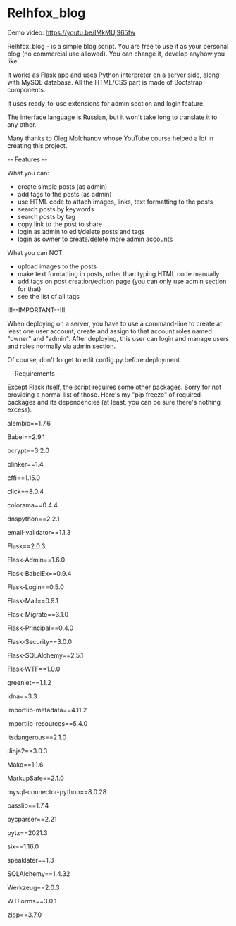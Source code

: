 # Relhfox_blog

Demo video: https://youtu.be/IMkMUj965fw

Relhfox_blog - is a simple blog script. You are free to use it as your personal blog (no commercial use allowed). You can change it, develop anyhow you like.

It works as Flask app and uses Python interpreter on a server side, along with MySQL database. All the HTML/CSS part is made of Bootstrap components.

It uses ready-to-use extensions for admin section and login feature.

The interface language is Russian, but it won't take long to translate it to any other.

Many thanks to Oleg Molchanov whose YouTube course helped a lot in creating this project.


-- Features --

What you can:

- create simple posts (as admin)
- add tags to the posts (as admin)
- use HTML code to attach images, links, text formatting to the posts
- search posts by keywords
- search posts by tag
- copy link to the post to share
- login as admin to edit/delete posts and tags
- login as owner to create/delete more admin accounts

What you can NOT:

- upload images to the posts
- make text formatting in posts, other than typing HTML code manually
- add tags on post creation/edition page (you can only use admin section for that)
- see the list of all tags


!!!--IMPORTANT--!!!

When deploying on a server, you have to use a command-line to create at least one user account, create and assign to that account roles named "owner" and "admin". After deploying, this user can login and manage users and roles normally via admin section.

Of course, don't forget to edit config.py before deployment.


-- Requirements --

Except Flask itself, the script requires some other packages. Sorry for not providing a normal list of those. Here's my "pip freeze" of required packages and its dependencies (at least, you can be sure there's nothing excess):

alembic==1.7.6

Babel==2.9.1

bcrypt==3.2.0

blinker==1.4

cffi==1.15.0

click==8.0.4

colorama==0.4.4

dnspython==2.2.1

email-validator==1.1.3

Flask==2.0.3

Flask-Admin==1.6.0

Flask-BabelEx==0.9.4

Flask-Login==0.5.0

Flask-Mail==0.9.1

Flask-Migrate==3.1.0

Flask-Principal==0.4.0

Flask-Security==3.0.0

Flask-SQLAlchemy==2.5.1

Flask-WTF==1.0.0

greenlet==1.1.2

idna==3.3

importlib-metadata==4.11.2

importlib-resources==5.4.0

itsdangerous==2.1.0

Jinja2==3.0.3

Mako==1.1.6

MarkupSafe==2.1.0

mysql-connector-python==8.0.28

passlib==1.7.4

pycparser==2.21

pytz==2021.3

six==1.16.0

speaklater==1.3

SQLAlchemy==1.4.32

Werkzeug==2.0.3

WTForms==3.0.1

zipp==3.7.0
